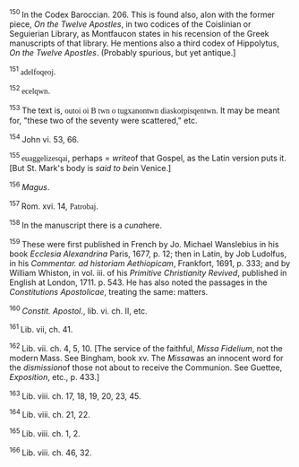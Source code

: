 <body>
 <p><a name="P4402_1339732"></a>
 <sup>150 </sup>In the Codex Baroccian. 206. This is found also, alon with the former piece, <i>On the Twelve Apostles</i>, in two codices of the Coislinian or Seguierian Library, as Montfaucon states in his recension of the Greek manuscripts of that library. He mentions also a third codex of Hippolytus, <i>On the Twelve Apostles</i>. (Probably spurious, but yet antique.]</p>
 
 <p><a name="P4404_1340113"></a>
 <sup>151 </sup><font face="SPIonic">adelfoqeoj</font>.</p>
 
 <p><a name="P4412_1340508"></a>
 <sup>152 </sup><font face="SPIonic">ecelqwn</font>.</p>
 
 <p><a name="P4421_1340856"></a>
 <sup>153 </sup>The text is, <font face="SPIonic">outoi oi B twn o tugxanontwn diaskorpisqentwn</font>. It may be meant for, "these two of the seventy were scattered," etc.</p>
 
 <p><a name="P4422_1341112"></a>
 <sup>154 </sup>John vi. 53, 66.</p>
 
 <p><a name="P4423_1341278"></a>
 <sup>155 </sup><font face="SPIonic">euaggelizesqai</font>, perhaps = <i>write</i>of that Gospel, as the Latin version puts it. [But St. Mark's body is <i>said to be</i>in Venice.]</p>
 
 <p><a name="P4434_1341911"></a>
 <sup>156 </sup><i>Magus</i>. </p>
 
 <p><a name="P4447_1342327"></a>
 <sup>157 </sup>Rom. xvi. 14, <font face="SPIonic">Patrobaj</font>.</p>
 
 <p><a name="P4461_1342783"></a>
 <sup>158 </sup>In the manuscript there is a <i>cuna</i>here.</p>
 
 <p><a name="P4482_1343570"></a>
 <sup>159 </sup>These were first published in French by Jo. Michael Wanslebius in his book <i>Ecclesia Alexandrina</i> Paris, 1677, p. 12; then in Latin, by Job Ludolfus, in his <i>Commentar. ad historiam Aethiopicam</i>, Frankfort, 1691, p. 333; and by William Whiston, in vol. iii. of his <i>Primitive Christianity Revived</i>, published in English at London, 1711. p. 543. He has also noted the passages in the <i>Constitutions Apostolicae</i>, treating the same: matters.</p>
 
 <p><a name="P4484_1344047"></a>
 <sup>160 </sup><i>Constit. Apostol</i>., lib. vi. ch. II, etc.</p>
 
 <p><a name="P4486_1344110"></a>
 <sup>161 </sup>Lib. vii, ch. 41.</p>
 
 <p><a name="P4488_1344217"></a>
 <sup>162 </sup>Lib. vii. ch. 4, 5, 10. [The service of the faithful, <i>Missa Fidelium</i>, not the modern Mass. See Bingham, book xv. The <i>Missa</i>was an innocent word for the <i>dismission</i>of those not about to receive the Communion. See Guettee, <i>Exposition</i>, etc., p. 433.]</p>
 
 <p><a name="P4492_1344587"></a>
 <sup>163 </sup>Lib. viii. ch. 17, 18, 19, 20, 23, 45.</p>
 
 <p><a name="P4494_1344678"></a>
 <sup>164 </sup>Lib. viii. ch. 21, 22.</p>
 
 <p><a name="P4496_1344735"></a>
 <sup>165 </sup>Lib. viii. ch. 1, 2.</p>
 
 <p><a name="P4498_1344834"></a>
 <sup>166 </sup>Lib. viii. ch. 46, 32.</p>
 
 </body>